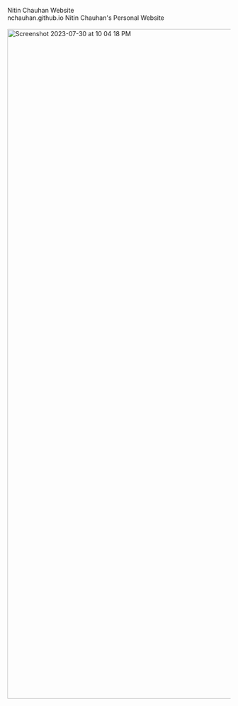 Nitin Chauhan Website<br>
nchauhan.github.io Nitin Chauhan's Personal Website<br><br>
<img width="1510" alt="Screenshot 2023-07-30 at 10 04 18 PM" src="https://github.com/insidescripted/nitin.index/assets/54750557/6eff0726-56db-42dc-bb9d-46219478e959">
